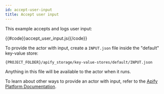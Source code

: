 ```yaml
---
id: accept-user-input
title: Accept user input
---
```


This example accepts and logs user input:

{{#code}}accept_user_input.js{{/code}}

To provide the actor with input, create a `INPUT.json` file inside the "default" key-value store:

```bash
{PROJECT_FOLDER}/apify_storage/key-value-stores/default/INPUT.json
```

Anything in this file will be available to the actor when it runs.

To learn about other ways to provide an actor with input, refer to 
the [Apify Platform Documentation](https://apify.com/docs/actor#run).
